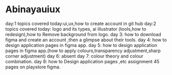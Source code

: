 # Abinayauiux
day:1
topics covered today:ui,ux,how to create account in git hub
day:2
topics covered today: logo and its types,
ai illustrator (tools,how to redesign),how to Remove background from logo.
day 3:
how to download figma and create an account ,then a glimpse about their tools.
day 4:
how to design application pages in figma app.
day 5:
how to design application pages in figma app.(how to apply colours,transparency adjustment,sharp corner adjustment)
day 6:
absent
day 7:
colour theory and colour combination.
day 8:
how to Design application pages ,etc assignment 45 pages on playstore figma.
